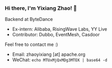 ### Hi there, I'm Yixiang Zhao! 👋 

Backend at ByteDance

- Ex-intern: Alibaba, RisingWave Labs, YY Live
- Contributor: Dubbo, EventMesh, Casdoor

Feel free to contact me :)

- Email: zhaoyixiang [at] apache.org
- WeChat: `echo MTUxMjQxMDg3MTEK | base64 -d`







